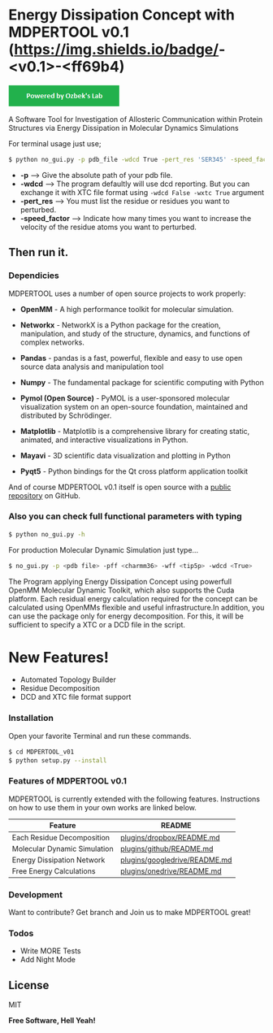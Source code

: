 # Energy Dissipation Concept with MDPERTOOL v0.1      (https://img.shields.io/badge/<MDPERTOOL>-<v0.1>-<ff69b4)

[![Powered by |Ozbek' Lab](https://github.com/Bio-Otto/Example_MD_Scripts/blob/master/PoweredByOzbekLab.png)](http://compbio.bioe.eng.marmara.edu.tr/)

A Software Tool for Investigation of Allosteric Communication within Protein Structures via Energy Dissipation in Molecular Dynamics Simulations

For terminal usage just use; 

```sh
$ python no_gui.py -p pdb_file -wdcd True -pert_res 'SER345' -speed_factor 4
```

* __-p__  -->  Give the absolute path of your pdb file. 
* __-wdcd__  -->  The program defaultly will use dcd reporting. But you can exchange it with XTC file format using ```-wdcd False -wxtc True``` argument
* __-pert_res__  -->  You must list the residue or residues you want to perturbed.
* __-speed_factor__  -->  Indicate how many times you want to increase the velocity of the residue atoms you want to perturbed.


## Then run it.

### Dependicies

MDPERTOOL uses a number of open source projects to work properly:

* __OpenMM__ - A high performance toolkit for molecular simulation. 
* __Networkx__ - NetworkX is a Python package for the creation, manipulation, and study of the structure, dynamics, and functions of complex networks.

* __Pandas__ - pandas is a fast, powerful, flexible and easy to use open source data analysis and manipulation tool
* __Numpy__ -  The fundamental package for scientific computing with Python 
* __Pymol (Open Source)__ - PyMOL is a user-sponsored molecular visualization system on an open-source foundation, maintained and distributed by Schrödinger.
* __Matplotlib__ - Matplotlib is a comprehensive library for creating static, animated, and interactive visualizations in Python.
* __Mayavi__ - 3D scientific data visualization and plotting in Python
* __Pyqt5__ - Python bindings for the Qt cross platform application toolkit

And of course MDPERTOOL v0.1 itself is open source with a [public repository][MDPERTOOL] on GitHub.

### Also you can check full functional parameters with typing 

```sh
$ python no_gui.py -h
```

For production Molecular Dynamic Simulation just type...

```sh
$ no_gui.py -p <pdb file> -pff <charmm36> -wff <tip5p> -wdcd <True>
```

The Program applying Energy Dissipation Concept using powerfull OpenMM Molecular Dynamic Toolkit, which also supports the Cuda platform. Each residual energy calculation required for the concept can be calculated using OpenMMs flexible and useful infrastructure.In addition, you can use the package only for energy decomposition. For this, it will be sufficient to specify a XTC or a DCD file in the script.

# New Features!

  - Automated Topology Builder
  - Residue Decomposition
  - DCD and XTC file format support 

### Installation

Open your favorite Terminal and run these commands.

```sh
$ cd MDPERTOOL_v01
$ python setup.py --install
```



### Features of MDPERTOOL v0.1

MDPERTOOL is currently extended with the following features. Instructions on how to use them in your own works are linked below.

| Feature | README |
| ------ | ------ |
| Each Residue Decomposition | [plugins/dropbox/README.md][MDPERTOOL] |
| Molecular Dynamic Simulation | [plugins/github/README.md][MDPERTOOL] |
| Energy Dissipation Network | [plugins/googledrive/README.md][MDPERTOOL] |
| Free Energy Calculations | [plugins/onedrive/README.md][MDPERTOOL] |

### Development

Want to contribute?
Get branch and Join us to make MDPERTOOL great!

### Todos

 - Write MORE Tests
 - Add Night Mode

License
----

MIT


**Free Software, Hell Yeah!**

[//]: # (These are reference links used in the body of this note and get stripped out when the markdown processor does its job. There is no need to format nicely because it shouldn't be seen. Thanks SO - http://stackoverflow.com/questions/4823468/store-comments-in-markdown-syntax)


[MDPERTOOL]: <https://github.com/Bio-Otto/MDPERTOOL_v01>
